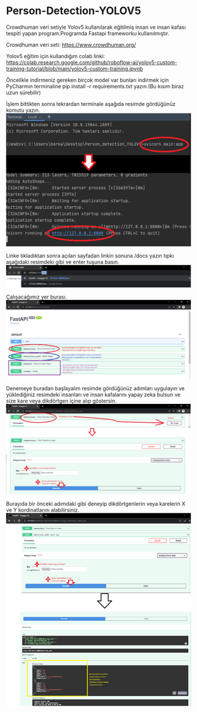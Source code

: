 # Person-Detection-YOLOV5
Crowdhuman veri setiyle Yolov5 kullanılarak eğitilmiş insan ve insan kafası tespiti yapan program.Programda Fastapi frameworku kullanılmıştır.

Crowdhuman veri seti: https://www.crowdhuman.org/

Yolov5 eğitim için kullandığım colab linki: https://colab.research.google.com/github/roboflow-ai/yolov5-custom-training-tutorial/blob/main/yolov5-custom-training.ipynb

Öncelikle indirmeniz gereken birçok model var bunları indirmek için PyCharmın terminaline pip install -r requirements.txt yazın.(Bu kısım biraz uzun sürebilir)



İşlem bittikten sonra tekrardan terminale aşağıda resimde gördüğünüz komutu yazın.
![](User_guide/uvicorn.png)



Linke tıkladıktan sonra açılan sayfadan linkin sonuna /docs yazın tıpkı aşağıdaki resimdeki gibi ve enter tuşuna basın.
![](User_guide/docs.png)



Çalışacağımız yer burası.
![](User_guide/fastapi_main.png)



Denemeye buradan başlayalım resimde gördüğünüz adımları uygulayın ve yüklediğiniz resimdeki insanları ve insan kafalarını yapay zeka bulsun ve size kare veya dikdörtgen içine alıp göstersin.
![](User_guide/Fastapi_using.png)



Burayıda bir önceki adımdaki gibi deneyip dikdörtgenlerin veya karelerin X ve Y kordinatlarını alabilirsiniz.
![](User_guide/Fastapi_using2.png)
